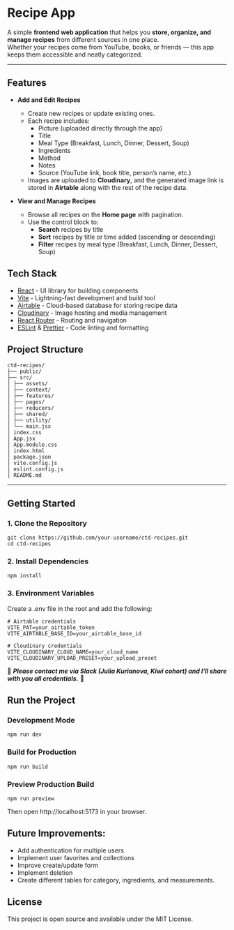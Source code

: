 # Recipe App

A simple **frontend web application** that helps you **store, organize, and manage recipes** from different sources in one place.  
Whether your recipes come from YouTube, books, or friends — this app keeps them accessible and neatly categorized.

---

## Features

- **Add and Edit Recipes**
  - Create new recipes or update existing ones.
  - Each recipe includes:
    - Picture (uploaded directly through the app)
    - Title
    - Meal Type (Breakfast, Lunch, Dinner, Dessert, Soup)
    - Ingredients
    - Method
    - Notes
    - Source (YouTube link, book title, person’s name, etc.)
  - Images are uploaded to **Cloudinary**, and the generated image link is stored in **Airtable** along with the rest of the recipe data.

- **View and Manage Recipes**
  - Browse all recipes on the **Home page** with pagination.
  - Use the control block to:
    - **Search** recipes by title
    - **Sort** recipes by title or time added (ascending or descending)
    - **Filter** recipes by meal type (Breakfast, Lunch, Dinner, Dessert, Soup)

## Tech Stack

- [React](https://react.dev/) - UI library for building components
- [Vite](https://vitejs.dev/) - Lightning-fast development and build tool
- [Airtable](https://airtable.com/) - Cloud-based database for storing recipe data
- [Cloudinary](https://cloudinary.com/) - Image hosting and media management
- [React Router](https://reactrouter.com/) - Routing and navigation
- [ESLint](https://eslint.org/) & [Prettier](https://prettier.io/) - Code linting and formatting

## Project Structure

```
ctd-recipes/
├── public/
├── src/
│ ├── assets/
│ ├── context/
│ ├── features/
│ ├── pages/
│ ├── reducers/
│ ├── shared/
│ ├── utility/
│ └── main.jsx
│ index.css
│ App.jsx
│ App.module.css
│ index.html
│ package.json
│ vite.config.js
│ eslint.config.js
│ README.md
```

---

## Getting Started

### 1. Clone the Repository

```
git clone https://github.com/your-username/ctd-recipes.git
cd ctd-recipes
```

### 2. Install Dependencies

```
npm install
```

### 3. Environment Variables

Create a .env file in the root and add the following:

```
# Airtable credentials
VITE_PAT=your_airtable_token
VITE_AIRTABLE_BASE_ID=your_airtable_base_id

# Cloudinary credentials
VITE_CLOUDINARY_CLOUD_NAME=your_cloud_name
VITE_CLOUDINARY_UPLOAD_PRESET=your_upload_preset
```

🔑 **_Please contact me via Slack (Julia Kurianova, Kiwi cohort) and I'll share with you all credentials._** 🔑

## Run the Project

### Development Mode

```
npm run dev

```

### Build for Production

```
npm run build
```

### Preview Production Build

```
npm run preview
```

Then open http://localhost:5173 in your browser.

## Future Improvements:

- Add authentication for multiple users
- Implement user favorites and collections
- Improve create/update form
- Implement deletion
- Create different tables for category, ingredients, and measurements.

## License

This project is open source and available under the MIT License.
